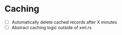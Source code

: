 # Caching

- [ ] Automatically delete cached records after X minutes
- [ ] Abstract caching logic outside of xml.rs